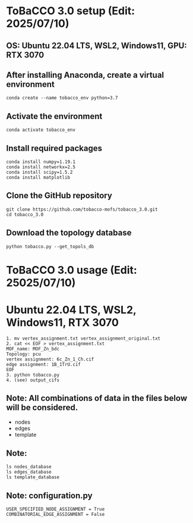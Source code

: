 # ToBaCCO 3.0 setup (Edit: 2025/07/10)
## OS: Ubuntu 22.04 LTS, WSL2, Windows11, GPU: RTX 3070

## After installing Anaconda, create a virtual environment
```
conda create --name tobacco_env python=3.7
```


## Activate the environment
```
conda activate tobacco_env
```


## Install required packages
```
conda install numpy=1.19.1
conda install networkx=2.5
conda install scipy=1.5.2
conda install matplotlib
```


## Clone the GitHub repository
```
git clone https://github.com/tobacco-mofs/tobacco_3.0.git
cd tobacco_3.0
```


## Download the topology database
```
python tobacco.py --get_topols_db
```


# ToBaCCO 3.0 usage (Edit: 25025/07/10)
# Ubuntu 22.04 LTS, WSL2, Windows11, RTX 3070
```
1. mv vertex_assignment.txt vertex_assignment_original.txt 
2. cat << EOF > vertex_assignment.txt
MOF_name: MOF_Zn_bdc
Topology: pcu
vertex assignment: 6c_Zn_1_Ch.cif
edge assignment: 1B_1TrU.cif
EOF
3. python tobacco.py
4. (see) output_cifs
```


## Note: All combinations of data in the files below will be considered.
- nodes
- edges
- template

## Note:
```
ls nodes_database
ls edges_database
ls template_database
```


## Note: configuration.py
```
USER_SPECIFIED_NODE_ASSIGNMENT = True
COMBINATORIAL_EDGE_ASSIGNMENT = False
```
